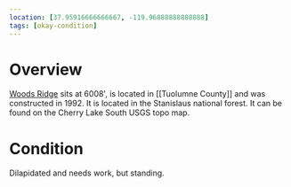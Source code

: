 ```yaml
---
location: [37.95916666666667, -119.96888888888888]
tags: [okay-condition]
---
```


# Overview

[Woods Ridge](http://www.peakbagging.com/CALookoutPhotos/WoodsRidge.html) sits at 6008', is located in [[Tuolumne County]] and was constructed in 1992. It is located in the Stanislaus national forest. It can be found on the Cherry Lake South USGS topo map.

# Condition

Dilapidated and needs work, but standing.